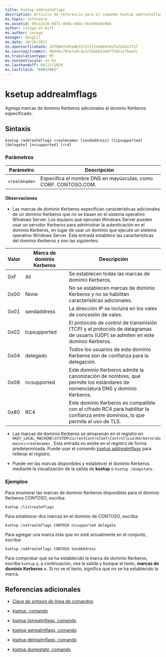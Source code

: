 ```yaml
---
title: ksetup addrealmflags
description: Artículo de referencia para el comando ksetup addrealmflags, que agrega marcas de dominio Kerberos adicionales al dominio Kerberos especificado.
ms.topic: reference
ms.assetid: 80ca1e16-8871-494b-b9be-6bc9d63de860
author: coreyp-at-msft
ms.author: coreyp
manager: dongill
ms.date: 10/16/2017
ms.openlocfilehash: 34f9067e95a0632fd1f22de604545fe2a5417727
ms.sourcegitcommit: 96d46c702e7a9c3a321bbbb5284f73911c7baa3c
ms.translationtype: MT
ms.contentlocale: es-ES
ms.lasthandoff: 08/27/2020
ms.locfileid: "89037963"
---
```

# <a name="ksetup-addrealmflags"></a>ksetup addrealmflags

Agrega marcas de dominio Kerberos adicionales al dominio Kerberos especificado.

## <a name="syntax"></a>Sintaxis

```
ksetup /addrealmflags <realmname> [sendaddress] [tcpsupported] [delegate] [ncsupported] [rc4]
```

### <a name="parameters"></a>Parámetros

| Parámetro | Descripción |
| --------- | ----------- |
| `<realmname>` | Especifica el nombre DNS en mayúsculas, como CORP. CONTOSO.COM. |

#### <a name="remarks"></a>Observaciones

- Las marcas de dominio Kerberos especifican características adicionales de un dominio Kerberos que no se basan en el sistema operativo Windows Server. Los equipos que ejecutan Windows Server pueden usar un servidor Kerberos para administrar la autenticación en el dominio Kerberos, en lugar de usar un dominio que ejecute un sistema operativo Windows Server. Esta entrada establece las características del dominio Kerberos y son las siguientes:

| Valor | Marca de dominio Kerberos | Descripción |
| ----- | ---------- | ----------- |
| 0xF | All | Se establecen todas las marcas de dominio Kerberos. |
| 0x00 | None | No se establecen marcas de dominio Kerberos y no se habilitan características adicionales. |
| 0x01 | sendaddress | La dirección IP se incluirá en los vales de concesión de vales. |
| 0x02 | tcpsupported | El protocolo de control de transmisión (TCP) y el protocolo de datagramas de usuario (UDP) se admiten en este dominio Kerberos. |
| 0x04 | delegado | Todos los usuarios de este dominio Kerberos son de confianza para la delegación. |
| 0x08 | ncsupported | Este dominio Kerberos admite la canonización de nombres, que permite los estándares de nomenclatura DNS y dominio Kerberos. |
| 0x80 | RC4 | Este dominio Kerberos es compatible con el cifrado RC4 para habilitar la confianza entre dominios, lo que permite el uso de TLS. |

- Las marcas de dominio Kerberos se almacenan en el registro en `HKEY_LOCAL_MACHINE\SYSTEM\CurrentControlSet\Control\Lsa\Kerberos\Domains\<realmname>` . Esta entrada no existe en el registro de forma predeterminada. Puede usar el comando [ksetup addrealmflags](ksetup-addrealmflags.md) para rellenar el registro.

- Puede ver las marcas disponibles y establecer el dominio Kerberos mediante la visualización de la salida de **ksetup** o `ksetup /dumpstate` .

### <a name="examples"></a>Ejemplos

Para enumerar las marcas de dominio Kerberos disponibles para el dominio Kerberos CONTOSO, escriba:

```
ksetup /listrealmflags
```

Para establecer dos marcas en el dominio de CONTOSO, escriba:

```
ksetup /setrealmflags CONTOSO ncsupported delegate
```

Para agregar una marca más que no esté actualmente en el conjunto, escriba:

```
ksetup /addrealmflags CONTOSO SendAddress
```

Para comprobar que se ha establecido la marca de dominio Kerberos, escriba `ksetup` y, a continuación, vea la salida y busque el texto, **marcas de dominio Kerberos =**. Si no ve el texto, significa que no se ha establecido la marca.

## <a name="additional-references"></a>Referencias adicionales

- [Clave de sintaxis de línea de comandos](command-line-syntax-key.md)

- [ksetup, comando](ksetup.md)

- [ksetup listrealmflags, comando](ksetup-listrealmflags.md)

- [ksetup setrealmflags, comando](ksetup-setrealmflags.md)

- [ksetup delrealmflags, comando](ksetup-delrealmflags.md)

- [ksetup dumpstate, comando](ksetup-dumpstate.md)
